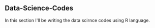 ## Data-Science-Codes ##    

In this section I'll be writing the data scirnce codes using R language.      

  
 
 
